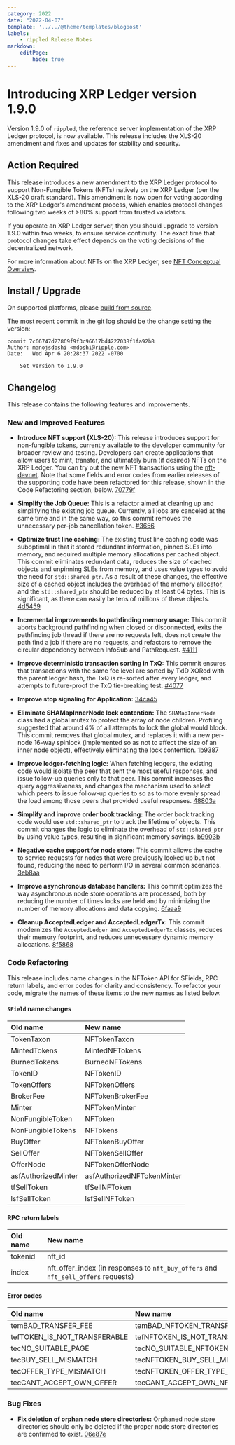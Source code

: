 ```yaml
---
category: 2022
date: "2022-04-07"
template: '../../@theme/templates/blogpost'
labels:
    - rippled Release Notes
markdown:
    editPage:
        hide: true
---
```

# Introducing XRP Ledger version 1.9.0

Version 1.9.0 of `rippled`, the reference server implementation of the XRP Ledger protocol, is now available. This release includes the XLS-20 amendment and fixes and updates for stability and security.

<!-- BREAK -->

## Action Required

This release introduces a new amendment to the XRP Ledger protocol to support Non-Fungible Tokens (NFTs) natively on the XRP Ledger (per the XLS-20 draft standard). This amendment is now open for voting according to the XRP Ledger's amendment process, which enables protocol changes following two weeks of >80% support from trusted validators.

If you operate an XRP Ledger server, then you should upgrade to version 1.9.0 within two weeks, to ensure service continuity. The exact time that protocol changes take effect depends on the voting decisions of the decentralized network.

For more information about NFTs on the XRP Ledger, see [NFT Conceptual Overview](https://xrpl.org/nft-conceptual-overview.html).

## Install / Upgrade

On supported platforms, please [build from source](https://github.com/ripple/rippled/tree/master/Builds).

The most recent commit in the git log should be the change setting the version:

```text
commit 7c66747d27869f9f3c96617bd4227038f1fa92b8
Author: manojsdoshi <mdoshi@ripple.com>
Date:   Wed Apr 6 20:28:37 2022 -0700

    Set version to 1.9.0
```

## Changelog

This release contains the following features and improvements.

### New and Improved Features

- **Introduce NFT support (XLS-20):** This release introduces support for non-fungible tokens, currently available to the developer community for broader review and testing.  Developers can create applications that allow users to mint, transfer, and ultimately burn (if desired) NFTs on the XRP Ledger. You can try out the new NFT transactions using the [nft-devnet](https://xrpl.org/xrp-testnet-faucet.html). Note that some fields and error codes from earlier releases of the supporting code have been refactored for this release, shown in the Code Refactoring section, below. [70779f](https://github.com/ripple/rippled/commit/70779f6850b5f33cdbb9cf4129bc1c259af0013e)

- **Simplify the Job Queue:** This is a refactor aimed at cleaning up and simplifying the existing job queue. Currently, all jobs are canceled at the same time and in the same way, so this commit removes the unnecessary per-job cancellation token. [#3656](https://github.com/ripple/rippled/pull/3656)

- **Optimize trust line caching:** The existing trust line caching code was suboptimal in that it stored redundant information, pinned SLEs into memory, and required multiple memory allocations per cached object. This commit eliminates redundant data, reduces the size of cached objects and unpinning SLEs from memory, and uses value types to avoid the need for `std::shared_ptr`. As a result of these changes, the effective size of a cached object includes the overhead of the memory allocator, and the `std::shared_ptr` should be reduced by at least 64 bytes. This is significant, as there can easily be tens of millions of these objects. [4d5459](https://github.com/ripple/rippled/commit/4d5459d041da8f5a349c5f458d664e5865e1f1b5)

- **Incremental improvements to pathfinding memory usage:** This commit aborts background pathfinding when closed or disconnected, exits the pathfinding job thread if there are no requests left, does not create the path find a job if there are no requests, and refactors to remove the circular dependency between InfoSub and PathRequest. [#4111](https://github.com/ripple/rippled/pull/4111)

- **Improve deterministic transaction sorting in TxQ:** This commit ensures that transactions with the same fee level are sorted by TxID XORed with the parent ledger hash, the TxQ is re-sorted after every ledger, and attempts to future-proof the TxQ tie-breaking test. [#4077](https://github.com/ripple/rippled/pull/4077)

- **Improve stop signaling for Application:** [34ca45](https://github.com/ripple/rippled/commit/34ca45713244d0defc39549dd43821784b2a5c1d)

- **Eliminate SHAMapInnerNode lock contention:** The `SHAMapInnerNode` class had a global mutex to protect the array of node children. Profiling suggested that around 4% of all attempts to lock the global would block. This commit removes that global mutex, and replaces it with a new per-node 16-way spinlock (implemented so as not to affect the size of an inner node object), effectively eliminating the lock contention. [1b9387](https://github.com/ripple/rippled/commit/1b9387eddc1f52165d3243d2ace9be0c62495eea)

- **Improve ledger-fetching logic:** When fetching ledgers, the existing code would isolate the peer that sent the most useful responses, and issue follow-up queries only to that peer. This commit increases the query aggressiveness, and changes the mechanism used to select which peers to issue follow-up queries to so as to more evenly spread the load among those peers that provided useful responses. [48803a](https://github.com/ripple/rippled/commit/48803a48afc3bede55d71618c2ee38fd9dbfd3b0)

- **Simplify and improve order book tracking:** The order book tracking code would use `std::shared_ptr` to track the lifetime of objects. This commit changes the logic to eliminate the overhead of `std::shared_ptr` by using value types, resulting in significant memory savings. [b9903b](https://github.com/ripple/rippled/commit/b9903bbcc483a384decf8d2665f559d123baaba2)


- **Negative cache support for node store:** This commit allows the cache to service requests for nodes that were previously looked up but not found, reducing the need to perform I/O in several common scenarios. [3eb8aa](https://github.com/ripple/rippled/commit/3eb8aa8b80bd818f04c99cee2cfc243192709667)

- **Improve asynchronous database handlers:** This commit optimizes the way asynchronous node store operations are processed, both by reducing the number of times locks are held and by minimizing the number of memory allocations and data copying. [6faaa9](https://github.com/ripple/rippled/commit/6faaa91850d6b2eb9fbf16c1256bf7ef11ac4646)

- **Cleanup AcceptedLedger and AcceptedLedgerTx:** This commit modernizes the `AcceptedLedger` and `AcceptedLedgerTx` classes, reduces their memory footprint, and reduces unnecessary dynamic memory allocations. [8f5868](https://github.com/ripple/rippled/commit/8f586870917818133924bf2e11acab5321c2b588)

### Code Refactoring

This release includes name changes in the NFToken API for SFields, RPC return labels, and error codes for clarity and consistency. To refactor your code, migrate the names of these items to the new names as listed below.
 
#### `SField` name changes

| Old name | New name |
|:---------|:----------|
| TokenTaxon | NFTokenTaxon |
| MintedTokens | MintedNFTokens |
| BurnedTokens | BurnedNFTokens |
| TokenID | NFTokenID |
| TokenOffers | NFTokenOffers |
| BrokerFee | NFTokenBrokerFee |
| Minter | NFTokenMinter |
| NonFungibleToken | NFToken |
| NonFungibleTokens | NFTokens |
| BuyOffer | NFTokenBuyOffer |
| SellOffer | NFTokenSellOffer |
| OfferNode | NFTokenOfferNode |
| asfAuthorizedMinter | asfAuthorizedNFTokenMinter |
| tfSellToken | tfSellNFToken |
| lsfSellToken | lsfSellNFToken |
 
#### RPC return labels

| Old name | New name |
|:---------|:----------|
| tokenid | nft_id |
| index | nft_offer_index (in responses to `nft_buy_offers` and `nft_sell_offers` requests) |
 
#### Error codes

| Old name | New name |
|:---------|:----------|
| temBAD_TRANSFER_FEE | temBAD_NFTOKEN_TRANSFER_FEE |
| tefTOKEN_IS_NOT_TRANSFERABLE | tefNFTOKEN_IS_NOT_TRANSFERABLE |
| tecNO_SUITABLE_PAGE | tecNO_SUITABLE_NFTOKEN_PAGE |
| tecBUY_SELL_MISMATCH | tecNFTOKEN_BUY_SELL_MISMATCH |
| tecOFFER_TYPE_MISMATCH | tecNFTOKEN_OFFER_TYPE_MISMATCH |
| tecCANT_ACCEPT_OWN_OFFER | tecCANT_ACCEPT_OWN_NFTOKEN_OFFER |


### Bug Fixes

- **Fix deletion of orphan node store directories:** Orphaned node store directories should only be deleted if the proper node store directories are confirmed to exist. [06e87e](https://github.com/ripple/rippled/commit/06e87e0f6add5b880d647e14ab3d950decfcf416)
